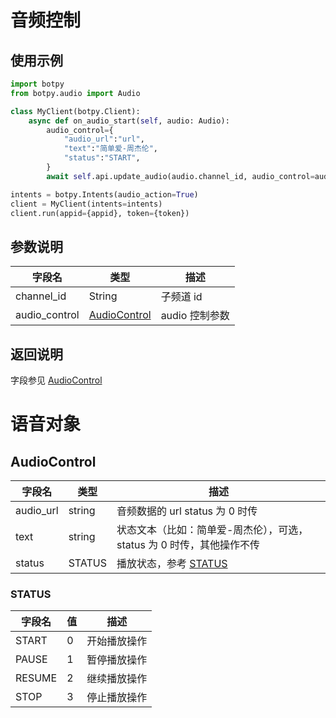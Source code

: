 # 音频控制

## 使用示例

```py
import botpy
from botpy.audio import Audio

class MyClient(botpy.Client):
    async def on_audio_start(self, audio: Audio):
        audio_control={
            "audio_url":"url",
            "text":"简单爱-周杰伦",
            "status":"START",
        }
        await self.api.update_audio(audio.channel_id, audio_control=audio_control)

intents = botpy.Intents(audio_action=True)
client = MyClient(intents=intents)
client.run(appid={appid}, token={token})

```

## 参数说明

| 字段名       | 类型                                    | 描述           |
| ------------ | ------------------------------------- | -------------- |
| channel_id    | String                                | 子频道 id      |
| audio_control | [AudioControl](#audiocontrol) | audio 控制参数 |

## 返回说明

字段参见 [AudioControl](#audiocontrol)

# 语音对象

## AudioControl

| 字段名    | 类型   | 描述                                                                  |
| --------- | ------ | --------------------------------------------------------------------- |
| audio_url | string | 音频数据的 url status 为 0 时传                                       |
| text      | string | 状态文本（比如：简单爱-周杰伦），可选，status 为 0 时传，其他操作不传 |
| status    | STATUS | 播放状态，参考 [STATUS](#STATUS)                                                 |

### STATUS

| 字段名 | 值  | 描述         |
| ------ | --- | ------------ |
| START  | 0   | 开始播放操作 |
| PAUSE  | 1   | 暂停播放操作 |
| RESUME | 2   | 继续播放操作 |
| STOP   | 3   | 停止播放操作 |
